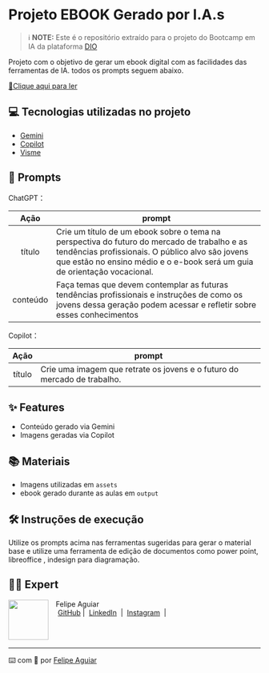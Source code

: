

# Projeto EBOOK Gerado por I.A.s


 > ℹ️ **NOTE:** Este é o repositório extraído para o projeto do Bootcamp em IA da plataforma [DIO](https://dio.me)

Projeto com o objetivo de gerar um ebook digital com as facilidades das ferramentas de IA. todos os prompts
seguem abaixo.

<a href= "https://my.visme.co/view/kkj9jnov-untitled-project#s1"> 📕Clique aqui para ler</a>

## 💻 Tecnologias utilizadas no projeto

- [Gemini](https://gemini.google.com/app) 
- [Copilot](https://copilot.microsoft.com/)
- [Visme](https://my.visme.co/)
## 🧠 Prompts


ChatGPT：

|   Ação   | prompt                                                                                                                                                                                                                                                                         |
| :------: | ------------------------------------------------------------------------------------------------------------------------------------------------------------------------------------------------------------------------------------------------------------------------------ |
|  título  | Crie um título de um ebook sobre o tema na perspectiva do futuro do mercado de trabalho e as tendências profissionais. O público alvo são jovens que estão no ensino médio e o e-book será um guia de orientação vocacional.                                                  |
| conteúdo | Faça temas que devem contemplar as futuras tendências profissionais e instruções de como os jovens dessa geração podem acessar e refletir sobre esses conhecimentos |

Copilot：

|  Ação  | prompt                                                                                 |
| :----: | -------------------------------------------------------------------------------------- |
| título | Crie uma imagem que retrate os jovens e o futuro do mercado de trabalho. |

## ✨ Features

- Conteúdo gerado via Gemini
- Imagens geradas via Copilot

## 📚 Materiais

- Imagens utilizadas em `assets`
- ebook gerado durante as aulas em `output`

## 🛠️ Instruções de execução

Utilize os prompts acima nas ferramentas sugeridas para gerar o material base e utilize uma ferramenta de edição de documentos como power point, libreoffice , indesign para diagramação.

## 👨‍💻 Expert

<p>
    <img 
      align=left 
      margin=10 
      width=80 
      src="https://avatars.githubusercontent.com/u/37452836?v=4"
    />
    <p>&nbsp&nbsp&nbspFelipe Aguiar<br>
    &nbsp&nbsp&nbsp
    <a href="https://github.com/felipeAguiarCode">
    GitHub</a>&nbsp;|&nbsp;
    <a href="www.linkedin.com/in/
felipe-exe">LinkedIn</a>
&nbsp;|&nbsp;
    <a href="https://www.instagram.com/felipeaguiar.exe/">
    Instagram</a>
&nbsp;|&nbsp;</p>
</p>
<br/><br/>
<p>

---

⌨️ com 💜 por [Felipe Aguiar](https://github.com/felipeAguiarCode)
